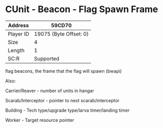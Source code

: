 
#  CUnit - Beacon - Flag Spawn Frame
Address   | 59CD70
----------|-------------
Player ID | 19075 (Byte Offset: 0)
Size 	  | 4
Length 	  | 1
SC:R      | Supported

flag beacons, the frame that the flag will spawn (bwapi)

Also:
Carrier/Reaver - number of units in hangar
Scarab/Interceptor - pointer to next scarab/interceptor
Building - Tech type/upgrade type/larva timer/landing timer
Worker - Target resource pointer
